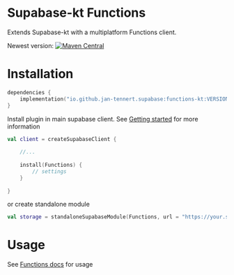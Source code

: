 # Supabase-kt Functions

Extends Supabase-kt with a multiplatform Functions client.

Newest version: [![Maven Central](https://img.shields.io/maven-central/v/io.github.jan-tennert.supabase/supabase-kt)](https://search.maven.org/search?q=g%3Aio.github.jan-tennert.supabase)

# Installation

```kotlin
dependencies {
    implementation("io.github.jan-tennert.supabase:functions-kt:VERSION")
}
```

Install plugin in main supabase client. See [Getting started](https://github.com/supabase-community/supabase-kt/wiki/Getting-Started) for more information
```kotlin
val client = createSupabaseClient {
    
    //...
    
    install(Functions) {
        // settings
    }
    
}
```

or create standalone module
```kotlin
val storage = standaloneSupabaseModule(Functions, url = "https://your.storage.url.com", apiKey = "your-api-key")
```

# Usage

See [Functions docs](https://github.com/supabase-community/supabase-kt/wiki/Functions#usage) for usage
